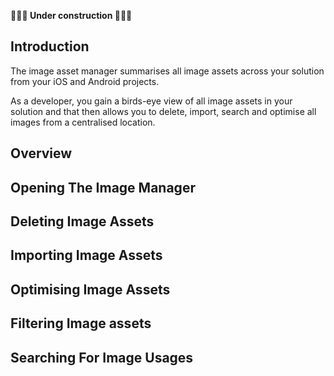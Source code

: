 **🔨🔨🔨 Under construction 🔨🔨🔨**

## Introduction

The image asset manager summarises all image assets across your solution from your iOS and Android projects.

As a developer, you gain a birds-eye view of all image assets in your solution and that then allows you to delete, import, search and optimise all images from a centralised location.

## Overview

## Opening The Image Manager


## Deleting Image Assets


## Importing Image Assets


## Optimising Image Assets

## Filtering Image assets


## Searching For Image Usages

